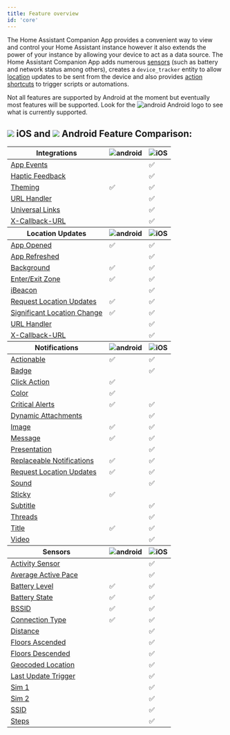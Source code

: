 ```yaml
---
title: Feature overview
id: 'core'
---
```


The Home Assistant Companion App provides a convenient way to view and control your Home Assistant instance however it also extends the power of your instance by allowing your device to act as a data source. The Home Assistant Companion App adds numerous [sensors](sensors.md) (such as battery and network status among others), creates a `device_tracker` entity to allow [location](location.md) updates to be sent from the device and also provides [action shortcuts](actions.md) to trigger scripts or automations.

Not all features are supported by Android at the moment but eventually most features will be supported.  Look for the ![android](/assets/android.svg) Android logo to see what is currently supported.

## ![](/assets/apple.svg) iOS and ![](/assets/android.svg) Android Feature Comparison:

<table>
  <thead>
    <tr>
      <th><strong>Integrations</strong></th>
      <th><img alt="android" src="/assets/android.svg" /></th>
      <th><img alt="iOS" src="/assets/apple.svg" /></th>
      </tr>
  </thead>
  <tbody>
    <tr>
      <td><a href="../integrations/app-events.md">App Events</a></td>
      <td></td>
      <td>✅</td>
    </tr>
    <tr>
      <td><a href="../integrations/haptics.md">Haptic Feedback</a></td>
      <td></td>
      <td>✅</td>
    </tr>
    <tr>
      <td><a href="../integrations/theming.md">Theming</a></td>
      <td>✅</td>
      <td>✅</td>
    </tr>
    <tr>
      <td><a href="../integrations/url-handler.md">URL Handler</a></td>
      <td></td>
      <td>✅</td>
    </tr>
    <tr>
      <td><a href="../integrations/universal-links.md">Universal Links</a></td>
      <td></td>
      <td>✅</td>
    </tr>
    <tr>
      <td><a href="../integrations/x-callback-url.md">X-Callback-URL</a></td>
      <td></td>
      <td>✅</td>
    </tr>
  </tbody>
  <thead>
    <tr>
      <th><strong>Location Updates</strong></th>
      <th><img alt="android" src="/assets/android.svg" /></th>
      <th><img alt="iOS" src="/assets/apple.svg" /></th>
    </tr>
  </thead>
  <tbody>
    <tr>
      <td><a href="location.md#overview">App Opened</a></td>
      <td>✅</td>
      <td>✅</td>
    </tr>
    <tr>
      <td><a href="location.md#overview">App Refreshed</a></td>
      <td></td>
      <td>✅</td>
    </tr>
    <tr>
      <td><a href="location.md#overview">Background</a></td>
      <td>✅</td>
      <td>✅</td>
    </tr>
    <tr>
      <td><a href="location.md#location-tracking-in-home-assistant-zones">Enter/Exit Zone</a></td>
      <td>✅</td>
      <td>✅</td>
    </tr>
    <tr>
      <td><a href="location.md#ibeacons">iBeacon</a></td>
      <td></td>
      <td>✅</td>
    </tr>
    <tr>
      <td><a href="../notifications/location.md">Request Location Updates</a></td>
      <td>✅</td>
      <td>✅</td>
    </tr>
    <tr>
      <td><a href="location.md#location-tracking-when-outside-a-home-assistant-zone">Significant Location Change</a></td>
      <td>✅</td>
      <td>✅</td>
    </tr>
    <tr>
      <td><a href="location.md#overview">URL Handler</a></td>
      <td></td>
      <td>✅</td>
    </tr>
    <tr>
      <td><a href="location.md#overview">X-Callback-URL</a></td>
      <td></td>
      <td>✅</td>
    </tr>
  </tbody>
  <thead>
    <tr>
      <th><strong>Notifications</strong></th>
      <th><img alt="android" src="/assets/android.svg" /></th>
      <th><img alt="iOS" src="/assets/apple.svg" /></th>
    </tr>
  </thead>
  <tbody>
    <tr>
      <td><a href="../notifications/actionable.md">Actionable</a></td>
      <td>✅</td>
      <td>✅</td>
    </tr>
    <tr>
      <td><a href="../notifications/basic.md#badge">Badge</a></td>
      <td></td>
      <td>✅</td>
    </tr>
    <tr>
      <td><a href="../notifications/basic.md#notification-click-action">Click Action</a></td>
      <td>✅</td>
      <td></td>
    </tr>
    <tr>
      <td><a href="../notifications/basic.md#notification-color">Color</a></td>
      <td>✅</td>
      <td></td>
    </tr>
    <tr>
      <td><a href="../notifications/critical.md">Critical Alerts</a></td>
      <td>✅</td>
      <td>✅</td>
    </tr>
    <tr>
      <td><a href="../notifications/dynamic-content.md">Dynamic Attachments</a></td>
      <td></td>
      <td>✅</td>
    </tr>
    <tr>
      <td><a href="../notifications/attachments.md">Image</a></td>
      <td>✅</td>
      <td>✅</td>
    </tr>
    <tr>
      <td><a href="../notifications/basic.md">Message</a></td>
      <td>✅</td>
      <td>✅</td>
    </tr>
    <tr>
      <td><a href="../notifications/basic.md#controlling-how-a-notification-is-displayed-when-in-the-foreground">Presentation</a></td>
      <td></td>
      <td>✅</td>
    </tr>
    <tr>
      <td><a href="../notifications/basic.md#replacing-notifications">Replaceable Notifications</a></td>
      <td>✅</td>
      <td>✅</td>
    </tr>
    <tr>
      <td><a href="../notifications/location.md">Request Location Updates</a></td>
      <td>✅</td>
      <td>✅</td>
    </tr>
    <tr>
      <td><a href="../notifications/sounds.md">Sound</a></td>
      <td></td>
      <td>✅</td>
    </tr>
    <tr>
      <td><a href="../notifications/basic.md#sticky-notification">Sticky</a></td>
      <td>✅</td>
      <td></td>
    </tr>
    <tr>
      <td><a href="../notifications/basic.md#subtitle">Subtitle</a></td>
      <td></td>
      <td>✅</td>
    </tr>
    <tr>
      <td><a href="../notifications/basic.md#thread-id-grouping-notifications">Threads</a></td>
      <td></td>
      <td>✅</td>
    </tr>
    <tr>
      <td><a href="../notifications/basic.md">Title</a></td>
      <td>✅</td>
      <td>✅</td>
    </tr>
    <tr>
      <td><a href="../notifications/attachments.md">Video</a></td>
      <td></td>
      <td>✅</td>
    </tr>
  </tbody>
  <thead>
    <tr>
      <th><strong>Sensors</strong></th>
      <th><img alt="android" src="/assets/android.svg" /></th>
      <th><img alt="iOS" src="/assets/apple.svg" /></th>
    </tr>
  </thead>
  <tbody>
    <tr>
      <td><a href="sensors.md#activity-sensor">Activity Sensor</a></td>
      <td></td>
      <td>✅</td>
    </tr>
    <tr>
      <td><a href="sensors.md#pedometer-sensors">Average Active Pace</a></td>
      <td></td>
      <td>✅</td>
    </tr>
    <tr>
      <td><a href="sensors.md#battery-sensors">Battery Level</a></td>
      <td>✅</td>
      <td>✅</td>
    </tr>
    <tr>
      <td><a href="sensors.md#battery-sensors">Battery State</a></td>
      <td>✅</td>
      <td>✅</td>
    </tr>
    <tr>
      <td><a href="sensors.md#connection-type-sensor">BSSID</a></td>
      <td>✅</td>
      <td>✅</td>
    </tr>
    <tr>
      <td><a href="sensors.md#connection-type-sensor">Connection Type</a></td>
      <td>✅</td>
      <td>✅</td>
    </tr>
    <tr>
      <td><a href="sensors.md#pedometer-sensors">Distance</a></td>
      <td></td>
      <td>✅</td>
    </tr>
    <tr>
      <td><a href="sensors.md#pedometer-sensors">Floors Ascended</a></td>
      <td></td>
      <td>✅</td>
    </tr>
    <tr>
      <td><a href="sensors.md#pedometer-sensors">Floors Descended</a></td>
      <td></td>
      <td>✅</td>
    </tr>
    <tr>
      <td><a href="sensors.md#geocoded-location-sensor">Geocoded Location</a></td>
      <td></td>
      <td>✅</td>
    </tr>
    <tr>
      <td><a href="sensors.md#last-update-trigger-sensor">Last Update Trigger</a></td>
      <td></td>
      <td>✅</td>
    </tr>
    <tr>
      <td><a href="sensors.md#cellular-provider-sensor">Sim 1</a></td>
      <td></td>
      <td>✅</td>
    </tr>
    <tr>
      <td><a href="sensors.md#cellular-provider-sensor">Sim 2</a></td>
      <td></td>
      <td>✅</td>
    </tr>
    <tr>
      <td><a href="sensors.md">SSID</a></td>
      <td></td>
      <td>✅</td>
    </tr>
    <tr>
      <td><a href="sensors.md#pedometer-sensors">Steps</a></td>
      <td></td>
      <td>✅</td>
    </tr>
  </tbody>
</table>

